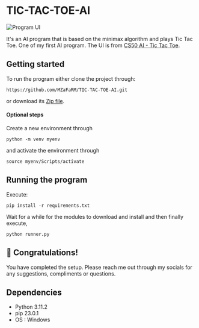 # TIC-TAC-TOE-AI

![Program UI](https://cs50.harvard.edu/ai/2020/projects/0/tictactoe/images/game.png)

It's an AI program that is based on the minimax algorithm and plays Tic Tac Toe. One of my first AI program.
The UI is from [CS50 AI - Tic Tac Toe](https://cs50.harvard.edu/ai/2020/projects/0/tictactoe/).

## Getting started
To run the program either clone the project through:
```
https://github.com/MZaFaRM/TIC-TAC-TOE-AI.git
```
or download its [Zip file](https://github.com/MZaFaRM/TIC-TAC-TOE-AI/archive/refs/heads/main.zip).

#### Optional steps
Create a new environment through
```
python -m venv myenv
```
and activate the environment through
```
source myenv/Scripts/activate
```

## Running the program

Execute:
```
pip install -r requirements.txt
```
Wait for a while for the modules to download and install and then finally execute,
```
python runner.py
```

## 🎉 Congratulations! 

You have completed the setup. Please reach me out through my socials for any suggestions, compliments or questions.

## Dependencies
- Python 3.11.2
- pip 23.0.1
- OS : Windows
